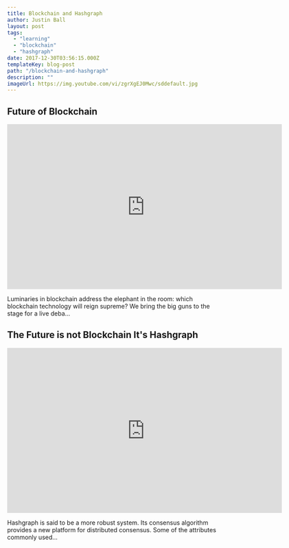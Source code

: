 ```yaml
---
title: Blockchain and Hashgraph
author: Justin Ball
layout: post
tags:
  - "learning"
  - "blockchain"
  - "hashgraph"
date: 2017-12-30T03:56:15.000Z
templateKey: blog-post
path: "/blockchain-and-hashgraph"
description: ""
imageUrl: https://img.youtube.com/vi/zgrXgEJ0Mwc/sddefault.jpg
---
```

<div class="youtube-videos video-responsive">
  <div id="zgrXgEJ0Mwc" class="youtube-video">
    <h2 class="youtube-title">Future of Blockchain</h2>
    <iframe src="https://www.youtube.com/embed/zgrXgEJ0Mwc" frameborder="0" width="640" height="385" allowfullscreen>
      <p>Your browser does not support iframes.</p>
    </iframe>
    <p class="youtube-description">Luminaries in blockchain address the elephant in the room: which blockchain technology will reign supreme? We bring the big guns to the stage for a live deba...</p>
  </div>
  <div id="FONQo4OYKW0" class="youtube-video">
    <h2 class="youtube-title">The Future is not Blockchain  It's Hashgraph</h2>
    <iframe src="https://www.youtube.com/embed/FONQo4OYKW0" frameborder="0" width="640" height="385" allowfullscreen>
      <p>Your browser does not support iframes.</p>
    </iframe>
    <p class="youtube-description">Hashgraph is said to be a more robust system. Its consensus algorithm provides a new platform for distributed consensus. Some of the attributes commonly used...</p>
  </div>
</div>
